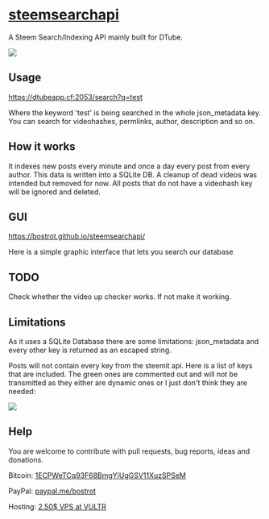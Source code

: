 # [steemsearchapi](https://github.com/bostrot/steemsearchapi)
A Steem Search/Indexing API mainly built for DTube.

<img src="https://i.imgur.com/NnjDNRm.png"></img>

## Usage
https://dtubeapp.cf:2053/search?q=test

Where the keyword 'test' is being searched in the whole json_metadata key. You can search for videohashes, permlinks, author, description and so on.

## How it works
It indexes new posts every minute and once a day every post from every author. This data is written into a SQLite DB. A cleanup of dead videos was intended but removed for now. All posts that do not have a videohash key will be ignored and deleted.

## GUI
https://bostrot.github.io/steemsearchapi/

Here is a simple graphic interface that lets you search our database

## TODO
Check whether the video up checker works. If not make it working.

## Limitations
As it uses a SQLite Database there are some limitations: json_metadata and every other key is returned as an escaped string.

Posts will not contain every key from the steemit api. Here is a list of keys that are included. The green ones are commented out and will not be transmitted as they either are dynamic ones or I just don't think they are needed:

<img src="https://i.imgur.com/ninmk7t.png"></img>

## Help

You are welcome to contribute with pull requests, bug reports, ideas and donations.

Bitcoin: [1ECPWeTCq93F68BmgYjUgGSV11XuzSPSeM](https://www.blockchain.com/btc/payment_request?address=1ECPWeTCq93F68BmgYjUgGSV11XuzSPSeM&currency=USD&nosavecurrency=true&message=Bostrot)

PayPal: [paypal.me/bostrot](https://paypal.me/bostrot)

Hosting: [2.50$ VPS at VULTR](https://www.vultr.com/?ref=7505919)
